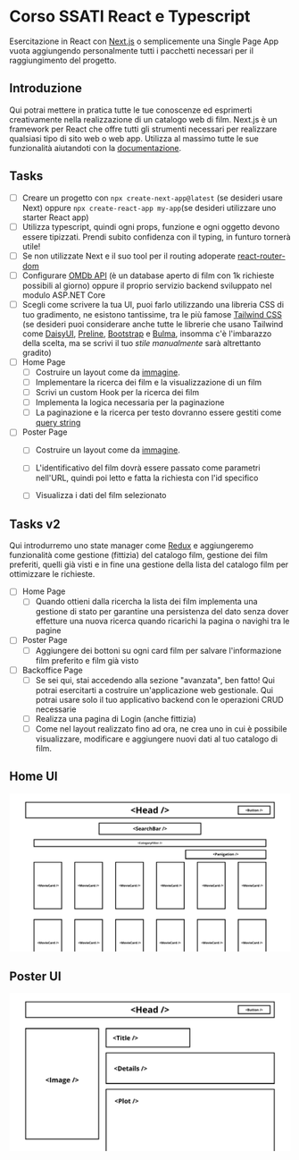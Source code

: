 # Corso SSATI React e Typescript

Esercitazione in React con [Next.js](https://nextjs.org/) o semplicemente una Single Page App vuota aggiungendo personalmente tutti i pacchetti necessari per il raggiungimento del progetto.

## Introduzione

Qui potrai mettere in pratica tutte le tue conoscenze ed esprimerti creativamente nella realizzazione di un catalogo web di film. Next.js è un framework per React che offre tutti gli strumenti necessari per realizzare qualsiasi tipo di sito web o web app. Utilizza al massimo tutte le sue funzionalità aiutandoti con la [documentazione](https://nextjs.org/docs).

## Tasks

- [ ] Creare un progetto con `npx create-next-app@latest` (se desideri usare Next) oppure `npx create-react-app my-app`(se desideri utilizzare uno starter React app)
- [ ] Utilizza typescript, quindi ogni props, funzione e ogni oggetto devono essere tipizzati. Prendi subito confidenza con il typing, in funturo tornerà utile!
- [ ] Se non utilizzate Next e il suo tool per il routing adoperate [react-router-dom](https://reactrouter.com/en/main)
- [ ] Configurare [OMDb API](https://www.omdbapi.com/) (è un database aperto di film con 1k richieste possibili al giorno) oppure il proprio servizio backend sviluppato nel modulo ASP.NET Core
- [ ] Scegli come scrivere la tua UI, puoi farlo utilizzando una libreria CSS di tuo gradimento, ne esistono tantissime, tra le più famose [Tailwind CSS](https://tailwindcss.com/) (se desideri puoi considerare anche tutte le librerie che usano Tailwind come [DaisyUI](https://daisyui.com/), [Preline](https://preline.co/), [Bootstrap](https://getbootstrap.com/) e [Bulma](https://bulma.io/), insomma c'è l'imbarazzo della scelta, ma se scrivi il tuo _stile manualmente_ sarà altrettanto gradito)
- [ ] Home Page
  - [ ] Costruire un layout come da [immagine](images/home.png).
  - [ ] Implementare la ricerca dei film e la visualizzazione di un film
  - [ ] Scrivi un custom Hook per la ricerca dei film
  - [ ] Implementa la logica necessaria per la paginazione
  - [ ] La paginazione e la ricerca per testo dovranno essere gestiti come [query string](https://en.wikipedia.org/wiki/Query_string)
- [ ] Poster Page
  - [ ] Costruire un layout come da [immagine](images/poster.png).
  - [ ] L'identificativo del film dovrà essere passato come parametri nell'URL, quindi poi letto e fatta la richiesta con l'id specifico
  - [ ] Visualizza i dati del film selezionato


## Tasks v2

Qui introdurremo uno state manager come [Redux](https://redux.js.org/) e aggiungeremo funzionalità come gestione (fittizia) del catalogo film, gestione dei film preferiti, quelli già visti e in fine una gestione della lista del catalogo film per ottimizzare le richieste. 

- [ ] Home Page
  - [ ] Quando ottieni dalla ricercha la lista dei film implementa una gestione di stato per garantine una persistenza del dato senza dover effetture una nuova ricerca quando ricarichi la pagina o navighi tra le pagine 

- [ ] Poster Page 
  - [ ] Aggiungere dei bottoni su ogni card film per salvare l'informazione film preferito e film già visto

- [ ] Backoffice Page
  - [ ] Se sei qui, stai accedendo alla sezione "avanzata", ben fatto! Qui potrai esercitarti a costruire un'applicazione web gestionale. Qui potrai usare solo il tuo applicativo backend con le operazioni CRUD necessarie
  - [ ] Realizza una pagina di Login (anche fittizia)
  - [ ] Come nel layout realizzato fino ad ora, ne crea uno in cui è possibile visualizzare, modificare e aggiungere nuovi dati al tuo catalogo di film.

## Home UI
![home movie](images/home.png)

## Poster UI
![poster](images/poster.png)